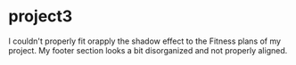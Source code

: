 # project3
I couldn't properly fit orapply the shadow effect to the Fitness plans of my project.
My footer section looks a bit disorganized and not properly aligned.
